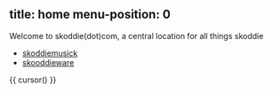 title: home
menu-position: 0
---
Welcome to skoddie(dot)com, a central location for all things skoddie

* [skoddiemusick](/skoddiemusickguide.html)
* [skooddieware](/skoddieware.html)

{{ cursor() }}